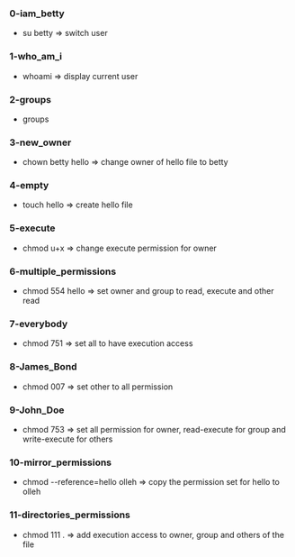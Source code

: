 ### 0-iam_betty
- su betty   => switch user

### 1-who_am_i
- whoami  => display current user

### 2-groups
- groups

### 3-new_owner
- chown betty hello   => change owner of hello file to betty

### 4-empty
- touch hello    => create hello file


### 5-execute
- chmod u+x   =>  change execute permission for owner

### 6-multiple_permissions
- chmod 554 hello  => set owner and group to read, execute and other read

### 7-everybody
- chmod 751  => set all to have execution access

### 8-James_Bond
- chmod 007   => set other to all permission

### 9-John_Doe
- chmod 753 => set all permission for owner, read-execute for group and write-execute for others

### 10-mirror_permissions
- chmod --reference=hello olleh  => copy the permission set for hello to olleh

### 11-directories_permissions
- chmod 111 .  => add execution access to owner, group and others of the file


